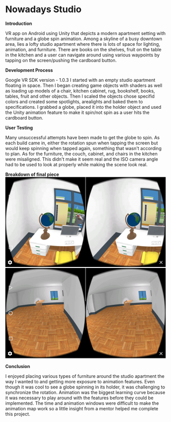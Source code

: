 # Nowadays Studio

__Introduction__

VR app on Android using Unity that depicts a modern apartment setting with furniture and a globe spin animation. Among a skyline of a busy downtown area, lies a lofty studio apartment where there is lots of space for lighting, animation, and furniture. There are books on the shelves, fruit on the table in the kitchen and a user can navigate around using various waypoints by tapping on the screen/pushing the cardboard button. 

__Development Process__

Google VR SDK version - 1.0.3
I started with an empty studio apartment floating in space. Then I began creating game objects with shaders as well as loading up models of a chair, kitchen cabinet, rug, bookshelf, books, tables, fruit and other objects. Then I scaled the objects chose specifid colors and created some spotlights, arealights and baked them to specifications. I grabbed a globe, placed it into the holder object and used the Unity animation feature to make it spin/not spin as a user hits the cardboard button.

**User Testing**

Many unsuccessful attempts have been made to get the globe to spin. As each build came in, either the rotation spun when tapping the screen but would keep spinning when tapped again, something that wasn't according to plan. As for the furniture, the couch, cabinet, and chairs in the kitchen were misaligned. This didn't make it seem real and the ISO camera angle had to be used to look at properly while making the scene look real. 

**Breakdown of final piece**
![Alt Text](https://github.com/tedlanda/Nowadays-Studio/blob/master/P2/Screenshots/Android1.png)
![Alt Text](https://github.com/tedlanda/Nowadays-Studio/blob/master/P2/Screenshots/Android2.png)

**Conclusion**

I enjoyed placing various types of furniture around the studio apartment the way I wanted to and getting more exposure to animation features. Even though it was cool to see a globe spinning in its holder, it was challenging to synchronize the rotation. Animation was the biggest learning curve because it was necessary to play around with the features before they could be implemented. The time and animation windows were difficult to make the animation map work so a little insight from a mentor helped me complete this project.



